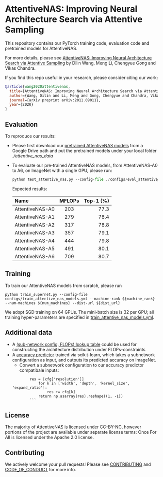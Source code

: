 # AttentiveNAS: Improving Neural Architecture Search via Attentive Sampling
This repository contains our PyTorch training code, evaluation code and pretrained models for AttentiveNAS.

For more details, please see [AttentiveNAS: Improving Neural Architecture Search via Attentive Sampling](https://arxiv.org/pdf/2011.09011.pdf "AttentiveNAS: Improving Neural Architecture Search via Attentive Sampling") by Dilin Wang, Meng Li, Chengyue Gong and Vikas Chandra.

If you find this repo useful in your research, please consider citing our work:

```BibTex
@article{wang2020attentivenas,
  title={AttentiveNAS: Improving Neural Architecture Search via Attentive Sampling},
  author={Wang, Dilin and Li, Meng and Gong, Chengyue and Chandra, Vikas},
  journal={arXiv preprint arXiv:2011.09011},
  year={2020}
}
```

## Evaluation
To reproduce our results:
- Please first download our [pretrained AttentiveNAS models](https://drive.google.com/file/d/1cCla-OQNIAn-rjsY2b832DuP59ZKr8uh/view?usp=sharing) from a Google Drive path and put the pretrained models under your local folder *./attentive_nas_data*

- To evaluate our pre-trained AttentiveNAS models, from AttentiveNAS-A0 to A6, on ImageNet with a single GPU, please run:

    ```python
    python test_attentive_nas.py --config-file ./configs/eval_attentive_nas_models.yml --model a[0-6]
    ```

    Expected results:
    
    | Name  | MFLOPs  | Top-1 (%) |
    | :------------ |:---------------:| -----:|
    | AttentiveNAS-A0      | 203 | 77.3 |
    | AttentiveNAS-A1     | 279 | 78.4 |
    | AttentiveNAS-A2     | 317 | 78.8 |
    | AttentiveNAS-A3    | 357 | 79.1 |
    | AttentiveNAS-A4     | 444 | 79.8 |
    | AttentiveNAS-A5     | 491 | 80.1 |
    | AttentiveNAS-A6     | 709 | 80.7 |


## Training
To train our AttentiveNAS models from scratch, please run
```
python train_supernet.py --config-file configs/train_attentive_nas_models.yml --machine-rank ${machine_rank} --num-machines ${num_machines} --dist-url ${dist_url}
```
We adopt SGD training on 64 GPUs. The mini-batch size is 32 per GPU; all training hyper-parameters are specified in [train_attentive_nas_models.yml](configs/train_attentive_nas_models.yml).

## Additional data
- A [(sub-network config, FLOPs) lookup table](https://drive.google.com/file/d/1ZYeKDoxg8ELFJUtAIEJoH1iJ8eANKpDB/view?usp=sharing) could be used for constructing the architecture distribution under FLOPs-constraints.
- A [accuracy predictor](acc_predictor.joblib) trained via scikit-learn, which takes a subnetwork configuration as input, and outputs its predicted accuracy on ImageNet. 
    - Convert a subnetwork configuration to our accuracy predictor compatibale inputs:
    ```
            res = [cfg['resolution']]
                for k in ['width', 'depth', 'kernel_size', 'expand_ratio']:
                    res += cfg[k]
                return np.asarray(res).reshape((1, -1))
            ```
## License
The majority of AttentiveNAS is licensed under CC-BY-NC, however portions of the project are available under separate license terms: Once For All is licensed under the Apache 2.0 license.

## Contributing
We actively welcome your pull requests! Please see [CONTRIBUTING](CONTRIBUTING.md) and [CODE_OF_CONDUCT](CODE_OF_CONDUCT.md) for more info.
